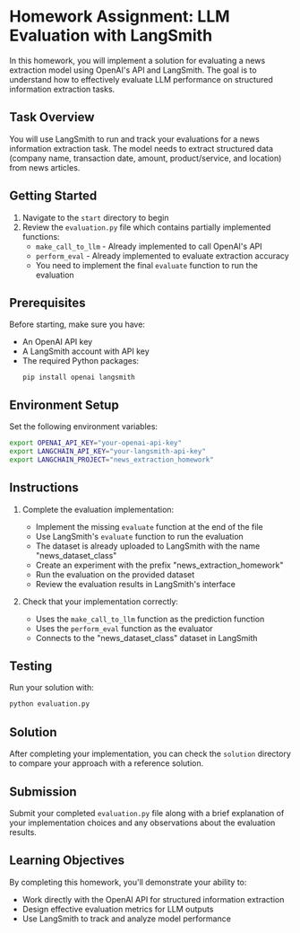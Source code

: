 # Homework Assignment: LLM Evaluation with LangSmith

In this homework, you will implement a solution for evaluating a news extraction model using OpenAI's API and LangSmith. The goal is to understand how to effectively evaluate LLM performance on structured information extraction tasks.

## Task Overview

You will use LangSmith to run and track your evaluations for a news information extraction task. The model needs to extract structured data (company name, transaction date, amount, product/service, and location) from news articles.

## Getting Started

1. Navigate to the `start` directory to begin
2. Review the `evaluation.py` file which contains partially implemented functions:
   - `make_call_to_llm` - Already implemented to call OpenAI's API
   - `perform_eval` - Already implemented to evaluate extraction accuracy
   - You need to implement the final `evaluate` function to run the evaluation

## Prerequisites

Before starting, make sure you have:
- An OpenAI API key
- A LangSmith account with API key
- The required Python packages:
  ```
  pip install openai langsmith
  ```

## Environment Setup

Set the following environment variables:
```bash
export OPENAI_API_KEY="your-openai-api-key"
export LANGCHAIN_API_KEY="your-langsmith-api-key"
export LANGCHAIN_PROJECT="news_extraction_homework"
```

## Instructions

1. Complete the evaluation implementation:
   - Implement the missing `evaluate` function at the end of the file
   - Use LangSmith's `evaluate` function to run the evaluation
   - The dataset is already uploaded to LangSmith with the name "news_dataset_class"
   - Create an experiment with the prefix "news_extraction_homework"
   - Run the evaluation on the provided dataset
   - Review the evaluation results in LangSmith's interface

2. Check that your implementation correctly:
   - Uses the `make_call_to_llm` function as the prediction function
   - Uses the `perform_eval` function as the evaluator
   - Connects to the "news_dataset_class" dataset in LangSmith

## Testing

Run your solution with:
```bash
python evaluation.py
```

## Solution

After completing your implementation, you can check the `solution` directory to compare your approach with a reference solution.

## Submission

Submit your completed `evaluation.py` file along with a brief explanation of your implementation choices and any observations about the evaluation results.

## Learning Objectives

By completing this homework, you'll demonstrate your ability to:
- Work directly with the OpenAI API for structured information extraction
- Design effective evaluation metrics for LLM outputs
- Use LangSmith to track and analyze model performance 